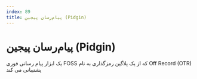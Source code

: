 ```yaml
---
index: 89
title: پيام‌رسان پيجين (Pidgin)
---
```

# پيام‌رسان پيجين (Pidgin)

یک ابزار پیام رسانی فوری FOSS که از یک پلاگین رمزگذاری به نام Off Record (OTR) پشتیبانی می کند